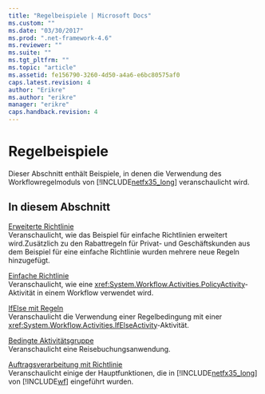 ```yaml
---
title: "Regelbeispiele | Microsoft Docs"
ms.custom: ""
ms.date: "03/30/2017"
ms.prod: ".net-framework-4.6"
ms.reviewer: ""
ms.suite: ""
ms.tgt_pltfrm: ""
ms.topic: "article"
ms.assetid: fe156790-3260-4d50-a4a6-e6bc80575af0
caps.latest.revision: 4
author: "Erikre"
ms.author: "erikre"
manager: "erikre"
caps.handback.revision: 4
---
```

# Regelbeispiele
Dieser Abschnitt enthält Beispiele, in denen die Verwendung des Workflowregelmoduls von [!INCLUDE[netfx35_long](../../../../includes/netfx35-long-md.md)] veranschaulicht wird.  
  
## In diesem Abschnitt  
 [Erweiterte Richtlinie](../../../../docs/framework/windows-workflow-foundation/samples/advanced-policy.md)  
 Veranschaulicht, wie das Beispiel für einfache Richtlinien erweitert wird.Zusätzlich zu den Rabattregeln für Privat\- und Geschäftskunden aus dem Beispiel für eine einfache Richtlinie wurden mehrere neue Regeln hinzugefügt.  
  
 [Einfache Richtlinie](../../../../docs/framework/windows-workflow-foundation/samples/simple-policy.md)  
 Veranschaulicht, wie eine <xref:System.Workflow.Activities.PolicyActivity>\-Aktivität in einem Workflow verwendet wird.  
  
 [IfElse mit Regeln](../../../../docs/framework/windows-workflow-foundation/samples/ifelse-with-rules.md)  
 Veranschaulicht die Verwendung einer Regelbedingung mit einer <xref:System.Workflow.Activities.IfElseActivity>\-Aktivität.  
  
 [Bedingte Aktivitätsgruppe](../../../../docs/framework/windows-workflow-foundation/samples/conditioned-activity-group.md)  
 Veranschaulicht eine Reisebuchungsanwendung.  
  
 [Auftragsverarbeitung mit Richtlinie](../../../../docs/framework/windows-workflow-foundation/samples/order-processing-with-policy.md)  
 Veranschaulicht einige der Hauptfunktionen, die in [!INCLUDE[netfx35_long](../../../../includes/netfx35-long-md.md)] von [!INCLUDE[wf](../../../../includes/wf-md.md)] eingeführt wurden.